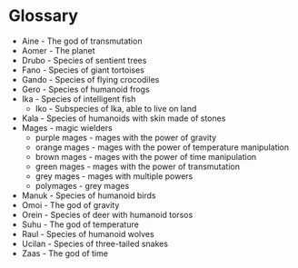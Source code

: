 # Glossary

* Aine - The god of transmutation
* Aomer - The planet
* Drubo - Species of sentient trees
* Fano - Species of giant tortoises
* Gando - Species of flying crocodiles
* Gero - Species of humanoid frogs
* Ika - Species of intelligent fish
	* Iko - Subspecies of Ika, able to live on land
* Kala - Species of humanoids with skin made of stones
* Mages - magic wielders
	* purple mages - mages with the power of gravity
	* orange mages - mages with the power of temperature manipulation
	* brown mages - mages with the power of time manipulation
	* green mages - mages with the power of transmutation
	* grey mages - mages with multiple powers
	* polymages - grey mages
* Manuk - Species of humanoid birds
* Omoi - The god of gravity
* Orein - Species of deer with humanoid torsos
* Suhu - The god of temperature
* Raul - Species of humanoid wolves
* Ucilan - Species of three-tailed snakes
* Zaas - The god of time
